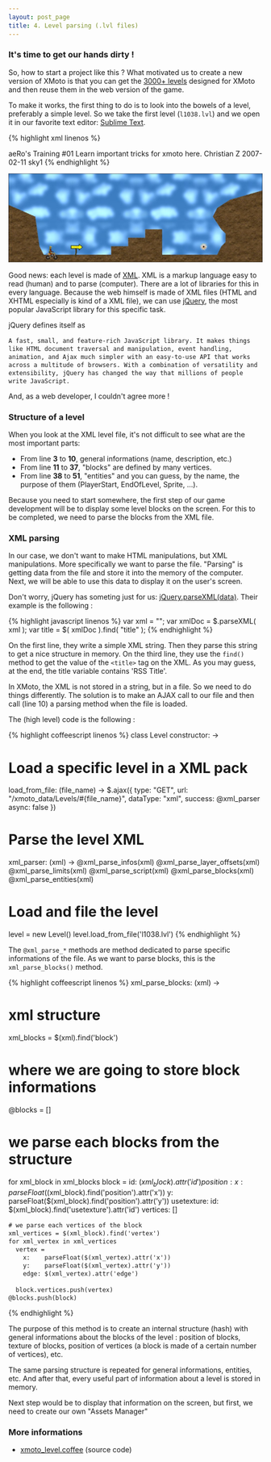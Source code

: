 ```yaml
---
layout: post_page
title: 4. Level parsing (.lvl files)
---
```


### It's time to get our hands dirty !

So, how to start a project like this ? What motivated us to create a new version of XMoto is that you can get the [3000+ levels](http://xmoto.tuxfamily.org/index.php?page=all_levels) designed for XMoto and then reuse them in the web version of the game.

To make it works, the first thing to do is to look into the bowels of a level, preferably a simple level. So we take the first level (`l1038.lvl`) and we open it in our favorite text editor: [Sublime Text](http://www.sublimetext.com).

{% highlight xml linenos %}
<?xml version="1.0" encoding="utf-8"?>
<level id="aero_training1" levelpack="aeRo's Training" levelpackNum="01">
  <info>
    <name>aeRo's Training #01</name>
    <description>Learn important tricks for xmoto here.</description>
    <author>Christian Z</author>
    <date>2007-02-11</date>
    <sky>sky1</sky>
  </info>
  <limits left="-15.000000" right="15.000000" top="7.000000" bottom="-7.000000"/>
  <block id="path2362">
    <position x="-15.075000" y="7.671768"/>
    <usetexture id="Dirt"/>
    <vertex x="3.725000" y="-12.818534" edge="GrayBricks"/>
    <vertex x="4.225000" y="-13.818534" edge="GrayBricks"/>
    <vertex x="12.225000" y="-13.818534"/>
    <vertex x="12.225000" y="-12.818534" edge="GrayBricks"/>
    <vertex x="14.225000" y="-12.818534"/>
    <vertex x="14.225000" y="-11.818534" edge="GrayBricks"/>
    <vertex x="16.225000" y="-11.818534"/>
    <vertex x="16.225000" y="-10.818534" edge="GrayBricks"/>
    <vertex x="18.225000" y="-10.818534"/>
    <vertex x="18.225000" y="-13.818534" edge="GrayBricks"/>
    <vertex x="24.725000" y="-13.818534" edge="GrayBricks"/>
    <vertex x="25.225000" y="-12.818534" edge="GrayBricks"/>
    <vertex x="25.725000" y="-12.318534"/>
    <vertex x="25.725000" y="-11.318534"/>
    <vertex x="25.225000" y="-10.818534"/>
    <vertex x="24.225000" y="-9.318534" edge="GrayBricks"/>
    <vertex x="24.725000" y="-8.318534" edge="GrayBricks"/>
    <vertex x="26.225000" y="-7.318535" edge="GrayBricks"/>
    <vertex x="30.125000" y="-6.218535"/>
    <vertex x="30.125000" y="-15.318534"/>
    <vertex x="0.025000" y="-15.318534"/>
    <vertex x="0.025000" y="-7.918534" edge="GrayBricks"/>
    <vertex x="3.225000" y="-9.318534" edge="GrayBricks"/>
  </block>
  <entity id="path2370" typeid="PlayerStart">
    <size r="0.400000"/>
    <position x="-9.850000" y="-5.946767"/>
  </entity>
  <entity id="path2372" typeid="EndOfLevel">
    <size r="0.500000"/>
    <position x="8.079999" y="-5.276767"/>
  </entity>
  <entity id="path2212" typeid="Sprite">
    <size r="0.400000"/>
    <position x="-6.875000" y="-6.271768"/>
    <param name="z" value="-1"/>
    <param name="name" value="ThisWaySignRight1"/>
  </entity>
</level>
{% endhighlight %}

[![XMoto level 1038](/img/l1038.jpg)](http://xmoto.tuxfamily.org/pages/thumbnail.php?id_level=1038)

Good news: each level is made of [XML](http://en.wikipedia.org/wiki/XML). XML is a markup language easy to read (human) and to parse (computer). There are a lot of libraries for this in every language. Because the web himself is made of XML files (HTML and XHTML especially is kind of a XML file), we can use [jQuery](http://jquery.com), the most popular JavaScript library for this specific task.

jQuery defines itself as

    A fast, small, and feature-rich JavaScript library. It makes things like HTML document traversal and manipulation, event handling, animation, and Ajax much simpler with an easy-to-use API that works across a multitude of browsers. With a combination of versatility and extensibility, jQuery has changed the way that millions of people write JavaScript.

And, as a web developer, I couldn't agree more !


### Structure of a level

When you look at the XML level file, it's not difficult to see what are the most important parts:

 * From line **3** to **10**, general informations (name, description, etc.)
 * From line **11** to **37**, "blocks" are defined by many vertices.
 * From line **38** to **51**, "entities" and you can guess, by the name, the purpose of them (PlayerStart, EndOfLevel, Sprite, ...).

Because you need to start somewhere, the first step of our game development will be to display some level blocks on the screen. For this to be completed, we need to parse the blocks from the XML file.

### XML parsing

In our case, we don't want to make HTML manipulations, but XML manipulations. More specifically we want to parse the file. "Parsing" is getting data from the file and store it into the memory of the computer. Next, we will be able to use this data to display it on the user's screen.

Don't worry, jQuery has someting just for us: [jQuery.parseXML(data)](http://api.jquery.com/jQuery.parseXML/). Their example is the following :

{% highlight javascript linenos %}
var xml    = "<rss version='2.0'><channel><title>RSS Title</title></channel></rss>";
var xmlDoc = $.parseXML( xml );
var title  = $( xmlDoc ).find( "title" );
{% endhighlight %}

On the first line, they write a simple XML string. Then they parse this string to get a nice structure in memory. On the third line, they use the `find()` method to get the value of the `<title>` tag on the XML. As you may guess, at the end, the title variable contains 'RSS Title'.

In XMoto, the XML is not stored in a string, but in a file. So we need to do things differently. The solution is to make an AJAX call to our file and then call (line 10) a parsing method when the file is loaded.

The (high level) code is the following :

{% highlight coffeescript linenos %}
class Level
  constructor: ->

  # Load a specific level in a XML pack
  load_from_file: (file_name) ->
    $.ajax({
      type:     "GET",
      url:      "/xmoto_data/Levels/#{file_name}",
      dataType: "xml",
      success:  @xml_parser
      async:    false
    })

  # Parse the level XML
  xml_parser: (xml) ->
    @xml_parse_infos(xml)
    @xml_parse_layer_offsets(xml)
    @xml_parse_limits(xml)
    @xml_parse_script(xml)
    @xml_parse_blocks(xml)
    @xml_parse_entities(xml)

# Load and file the level
level = new Level()
level.load_from_file('l1038.lvl')
{% endhighlight %}

The ```@xml_parse_*``` methods are method dedicated to parse specific informations of the file. As we want to parse blocks, this is the ```xml_parse_blocks()``` method.

{% highlight coffeescript linenos %}
xml_parse_blocks: (xml) ->

  # xml structure
  xml_blocks = $(xml).find('block')

  # where we are going to store block informations
  @blocks = []

  # we parse each blocks from the structure
  for xml_block in xml_blocks
    block =
      id: $(xml_block).attr('id')
      position:
        x: parseFloat($(xml_block).find('position').attr('x'))
        y: parseFloat($(xml_block).find('position').attr('y'))
      usetexture:
        id: $(xml_block).find('usetexture').attr('id')
      vertices: []

    # we parse each vertices of the block
    xml_vertices = $(xml_block).find('vertex')
    for xml_vertex in xml_vertices
      vertex =
        x:    parseFloat($(xml_vertex).attr('x'))
        y:    parseFloat($(xml_vertex).attr('y'))
        edge: $(xml_vertex).attr('edge')

      block.vertices.push(vertex)
    @blocks.push(block)
{% endhighlight %}

The purpose of this method is to create an internal structure (hash) with general informations about the blocks of the level : position of blocks, texture of blocks, position of vertices (a block is made of a certain number of vertices), etc.

The same parsing structure is repeated for general informations, entities, etc. And after that, every useful part of information about a level is stored in memory.

Next step would be to display that information on the screen, but first, we need to create our own "Assets Manager"

### More informations

 * [xmoto_level.coffee](https://github.com/MichaelHoste/sokoban/blob/4c810698d6d8c0bbe33305ea08b59be713327285/app/assets/javascripts/game/xmoto_level.js.coffee) (source code)

